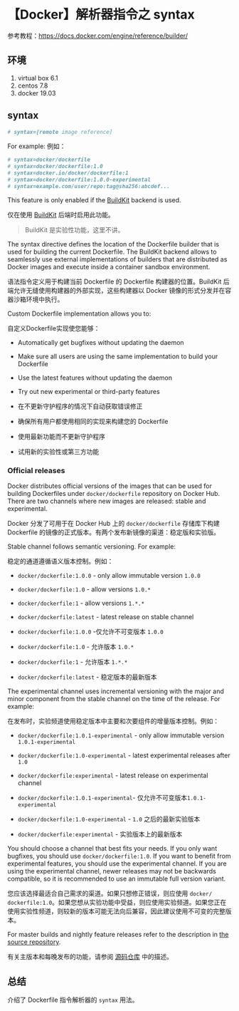 # 【Docker】解析器指令之 syntax

参考教程：https://docs.docker.com/engine/reference/builder/

## 环境

1. virtual box 6.1
2. centos 7.8
3. docker 19.03

## syntax

```Dockerfile
# syntax=[remote image reference]
```

For example:
例如：

```Dockerfile
# syntax=docker/dockerfile
# syntax=docker/dockerfile:1.0
# syntax=docker.io/docker/dockerfile:1
# syntax=docker/dockerfile:1.0.0-experimental
# syntax=example.com/user/repo:tag@sha256:abcdef...
```

This feature is only enabled if the [BuildKit](https://docs.docker.com/engine/reference/builder/#buildkit) backend is used.

仅在使用 [BuildKit](https://docs.docker.com/engine/reference/builder/#buildkit) 后端时启用此功能。

> BuildKit 是实验性功能，这里不讲。

The syntax directive defines the location of the Dockerfile builder that is used for building the current Dockerfile. The BuildKit backend allows to seamlessly use external implementations of builders that are distributed as Docker images and execute inside a container sandbox environment.

语法指令定义用于构建当前 Dockerfile 的 Dockerfile 构建器的位置。BuildKit 后端允许无缝使用构建器的外部实现，这些构建器以 Docker 镜像的形式分发并在容器沙箱环境中执行。

Custom Dockerfile implementation allows you to:

自定义Dockerfile实现使您能够：

- Automatically get bugfixes without updating the daemon
- Make sure all users are using the same implementation to build your Dockerfile
- Use the latest features without updating the daemon
- Try out new experimental or third-party features

- 在不更新守护程序的情况下自动获取错误修正
- 确保所有用户都使用相同的实现来构建您的 Dockerfile
- 使用最新功能而不更新守护程序
- 试用新的实验性或第三方功能

### Official releases

Docker distributes official versions of the images that can be used for building Dockerfiles under `docker/dockerfile` repository on Docker Hub. There are two channels where new images are released: stable and experimental.

Docker 分发了可用于在 Docker Hub 上的 `docker/dockerfile` 存储库下构建Dockerfile 的镜像的正式版本。有两个发布新镜像的渠道：稳定版和实验版。

Stable channel follows semantic versioning. For example:

稳定的通道遵循语义版本控制。例如：

- `docker/dockerfile:1.0.0` - only allow immutable version `1.0.0`
- `docker/dockerfile:1.0` - allow versions `1.0.*`
- `docker/dockerfile:1` - allow versions `1.*.*`
- `docker/dockerfile:latest` - latest release on stable channel

- `docker/dockerfile:1.0.0` -仅允许不可变版本 `1.0.0`
- `docker/dockerfile:1.0` - 允许版本 `1.0.*`
- `docker/dockerfile:1` - 允许版本 `1.*.*`
- `docker/dockerfile:latest` - 稳定版本的最新版本

The experimental channel uses incremental versioning with the major and minor component from the stable channel on the time of the release. For example:

在发布时，实验频道使用稳定版本中主要和次要组件的增量版本控制。例如：

- `docker/dockerfile:1.0.1-experimental` - only allow immutable version `1.0.1-experimental`
- `docker/dockerfile:1.0-experimental` - latest experimental releases after `1.0`
- `docker/dockerfile:experimental` - latest release on experimental channel

- `docker/dockerfile:1.0.1-experimental`- 仅允许不可变版本`1.0.1-experimental`
- `docker/dockerfile:1.0-experimental` - `1.0` 之后的最新实验版本
- `docker/dockerfile:experimental` - 实验版本上的最新版本

You should choose a channel that best fits your needs. If you only want bugfixes, you should use `docker/dockerfile:1.0`. If you want to benefit from experimental features, you should use the experimental channel. If you are using the experimental channel, newer releases may not be backwards compatible, so it is recommended to use an immutable full version variant.

您应该选择最适合自己需求的渠道。如果只想修正错误，则应使用 `docker/ dockerfile:1.0`。如果您想从实验功能中受益，则应使用实验频道。如果您正在使用实验性频道，则较新的版本可能无法向后兼容，因此建议使用不可变的完整版本。

For master builds and nightly feature releases refer to the description in [the source repository](https://github.com/moby/buildkit/blob/master/README.md).

有关主版本和每晚发布的功能，请参阅 [源码仓库](https://github.com/moby/buildkit/blob/master/README.md) 中的描述。


## 总结

介绍了 Dockerfile 指令解析器的 `syntax` 用法。